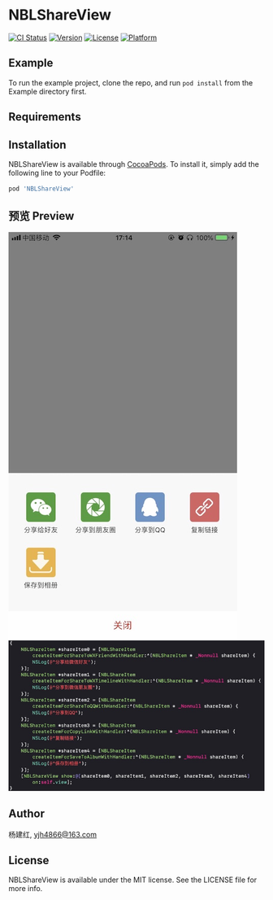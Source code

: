 # NBLShareView

[![CI Status](https://img.shields.io/travis/杨建红/NBLShareView.svg?style=flat)](https://travis-ci.org/杨建红/NBLShareView)
[![Version](https://img.shields.io/cocoapods/v/NBLShareView.svg?style=flat)](https://cocoapods.org/pods/NBLShareView)
[![License](https://img.shields.io/cocoapods/l/NBLShareView.svg?style=flat)](https://cocoapods.org/pods/NBLShareView)
[![Platform](https://img.shields.io/cocoapods/p/NBLShareView.svg?style=flat)](https://cocoapods.org/pods/NBLShareView)

## Example

To run the example project, clone the repo, and run `pod install` from the Example directory first.

## Requirements

## Installation

NBLShareView is available through [CocoaPods](https://cocoapods.org). To install
it, simply add the following line to your Podfile:

```ruby
pod 'NBLShareView'
```

## 预览 Preview

![NBLShareView_1](https://github.com/yjh4866/NBLShareView/blob/master/screenshots/screenshots_1.jpg?raw=true)
![NBLShareView_2](https://github.com/yjh4866/NBLShareView/blob/master/screenshots/screenshots_2.jpg?raw=true)

## Author

杨建红, yjh4866@163.com

## License

NBLShareView is available under the MIT license. See the LICENSE file for more info.
